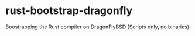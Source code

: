 # rust-bootstrap-dragonfly
Boostrapping the Rust compiler on DragonFlyBSD (Scripts only, no binaries)
